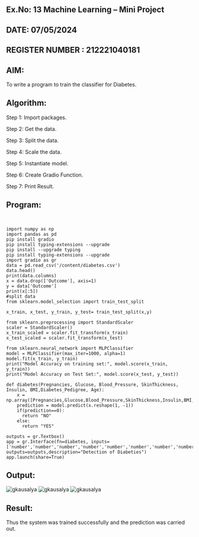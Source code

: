 ## Ex.No: 13 Machine Learning – Mini Project  
## DATE:   07/05/2024                                                                          
## REGISTER NUMBER : 212221040181
##
## AIM:  
To write a program to train the classifier for Diabetes.
##  Algorithm:

Step 1: Import packages. 

Step 2: Get the data. 

Step 3: Split the data. 

Step 4: Scale the data.

Step 5: Instantiate model. 

Step 6: Create Gradio Function. 

Step 7: Print Result.


## Program:
```


import numpy as np
import pandas as pd
pip install gradio
pip install typing-extensions --upgrade
pip install --upgrade typing
pip install typing-extensions --upgrade
import gradio as gr
data = pd.read_csv('/content/diabetes.csv')
data.head()
print(data.columns)
x = data.drop(['Outcome'], axis=1)
y = data['Outcome']
print(x[:5])
#split data
from sklearn.model_selection import train_test_split

x_train, x_test, y_train, y_test= train_test_split(x,y)

from sklearn.preprocessing import StandardScaler
scaler = StandardScaler()
x_train_scaled = scaler.fit_transform(x_train)
x_test_scaled = scaler.fit_transform(x_test)

from sklearn.neural_network import MLPClassifier
model = MLPClassifier(max_iter=1000, alpha=1)
model.fit(x_train, y_train)
print("Model Accuracy on training set:", model.score(x_train, y_train))
print("Model Accuracy on Test Set:", model.score(x_test, y_test))

def diabetes(Pregnancies, Glucose, Blood_Pressure, SkinThickness, Insulin, BMI,Diabetes_Pedigree, Age):
    x = np.array([Pregnancies,Glucose,Blood_Pressure,SkinThickness,Insulin,BMI,Diabetes_Pedigree,Age])
    prediction = model.predict(x.reshape(1, -1))
    if(prediction==0):
      return "NO"
    else:
      return "YES"

outputs = gr.Textbox()
app = gr.Interface(fn=diabetes, inputs=['number','number','number','number','number','number','number','number'], outputs=outputs,description="Detection of Diabeties")
app.launch(share=True)
```



## Output:
![gkausalya](https://github.com/gkausalya232/AI_Lab_2023-24/assets/133086820/7d6633d7-51ff-44d2-a229-b7ad9b246cf3)
![gkausalya](https://github.com/gkausalya232/AI_Lab_2023-24/assets/133086820/2b7452c8-7309-4ff0-869b-55dee6b280e8)
![gkausalya](https://github.com/gkausalya232/AI_Lab_2023-24/assets/133086820/6d08f860-4a03-40d2-bc59-0dd84f89ddef)




## Result:
Thus the system was trained successfully and the prediction was carried out.
